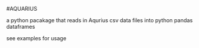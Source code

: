 #AQUARIUS

a python pacakage that reads in Aqurius csv data files into python pandas
dataframes

see examples for usage